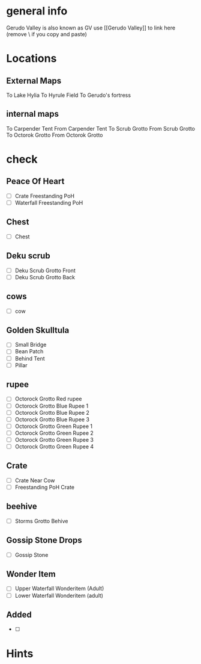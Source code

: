 # general info 
Gerudo Valley is also known as GV use \[\[Gerudo Valley]] to link here (remove \\ if you copy and paste)
# Locations
## External Maps
To Lake Hylia
To Hyrule Field
To Gerudo's fortress
## internal maps
To Carpender Tent
From Carpender Tent
To Scrub Grotto
From Scrub Grotto
To Octorok Grotto
From Octorok Grotto
# check
## Peace Of Heart
- [ ] Crate Freestanding PoH
- [ ] Waterfall Freestanding PoH
## Chest
- [ ] Chest
## Deku scrub 
- [ ] Deku Scrub Grotto Front
- [ ] Deku Scrub Grotto Back
## cows
- [ ] cow
## Golden Skulltula
- [ ] Small Bridge
- [ ] Bean Patch
- [ ] Behind Tent
- [ ] Pillar
## rupee
- [ ] Octorock Grotto Red rupee
- [ ] Octorock Grotto Blue Rupee 1
- [ ] Octorock Grotto Blue Rupee 2
- [ ] Octorock Grotto Blue Rupee 3
- [ ] Octorock Grotto Green Rupee 1
- [ ] Octorock Grotto Green Rupee 2
- [ ] Octorock Grotto Green Rupee 3
- [ ] Octorock Grotto Green Rupee 4
## Crate
- [ ] Crate Near Cow
- [ ] Freestanding PoH Crate
## beehive
- [ ] Storms Grotto Behive
## Gossip Stone Drops
- [ ] Gossip Stone
## Wonder Item
- [ ] Upper Waterfall Wonderitem (Adult)
- [ ] Lower Waterfall Wonderitem (adult) 
## Added
- [ ] 
# Hints